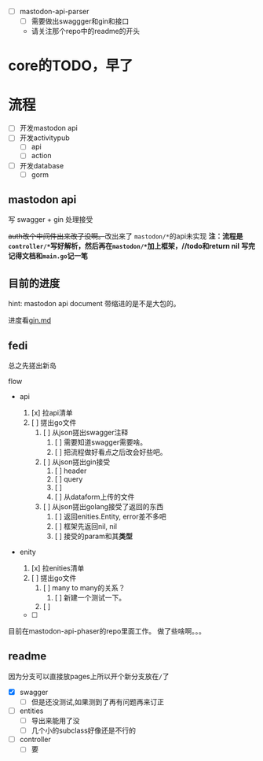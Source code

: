 - [ ] mastodon-api-parser
  - [ ] 需要做出swaggger和gin和接口
  - 请关注那个repo中的readme的开头

# core的TODO，早了

# 流程

- [ ] 开发mastodon api
- [ ] 开发activitypub
  - [ ] api
  - [ ] action
- [ ] 开发database
  - [ ] gorm

## mastodon api
写 swagger + gin 处理接受

~~auth改个中间件出来改了没啊。~~改出来了
`mastodon/*`的api未实现
**注：流程是`controller/*`写好解析，然后再在`mastodon/*`加上框架，//todo和return nil**
**写完记得文档和`main.go`记一笔**

## 目前的进度

hint: mastodon api document 带缩进的是不是大包的。

进度看[gin.md](./wiki/backend/gin.md)


## fedi 

总之先搓出新岛

flow

- api
  1. [x] 拉api清单  
  2. [ ] 搓出go文件
     1. [ ] 从json搓出swagger注释
        1. [ ] 需要知道swagger需要啥。
        2. [ ] 把流程做好看点之后改会好些吧。
     2. [ ] 从json搓出gin接受
        1. [ ] header
        2. [ ] query
        3. [ ] 
        4. [ ] 从dataform上传的文件
     3. [ ] 从json搓出golang接受了返回的东西
        1. [ ] 返回enities.Entity, error差不多吧
        2. [ ] 框架先返回nil, nil
        3. [ ] 接受的param和其**类型**
- enity
  1. [x] 拉enities清单
  2. [ ] 搓出go文件
     1. [ ] many to many的关系？
        1. [ ] 新建一个测试一下。
     2. [ ] 



    - [ ] 


目前在mastodon-api-phaser的repo里面工作。
做了些啥啊。。。

## readme

因为分支可以直接放pages上所以开个新分支放在`/`了

- [x] swagger
  - [ ] 但是还没测试,如果测到了再有问题再来订正
- [ ] entities
  - [ ] 导出来能用了没
  - [ ] 几个小的subclass好像还是不行的
- [ ] controller
  - [ ] 要